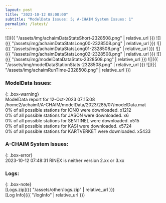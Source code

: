 ```yaml
---
layout: post
title: "2023-10-12 08:00:00"
subtitle: "ModelData Issues: 5; A-CHAIM System Issues: 1"
permalink: /latest/
---
```


![]({{ "/assets/img/achaimDataStatsShort-2328508.png" | relative_url }})
![]({{ "/assets/img/achaimDataStatsLong00-2328508.png" | relative_url }})
![]({{ "/assets/img/achaimDataStatsLong01-2328508.png" | relative_url }})
![]({{ "/assets/img/achaimDataStatsLong02-2328508.png" | relative_url }})
![]({{ "/assets/img/modelDataDataStats-2328508.png" | relative_url }})
![]({{ "/assets/img/modelDataStationStats-2328508.png" | relative_url }})
![]({{ "/assets/img/achaimRunTime-2328508.png" | relative_url }})


### ModelData Issues:  
  
{: .box-warning}  
 ModelData report for 12-Oct-2023 07:15:08   
 /home2/achaim1/A-CHAIM/modelData/2023/285/07/modelData.mat   
 0% of all possible stations for IONO were downloaded. x1212   
 0% of all possible stations for JASON were downloaded. x6   
 0% of all possible stations for SENTINEL were downloaded. x515   
 0% of all possible stations for KASI were downloaded. x5724   
 0% of all possible stations for KARTVERKET were downloaded. x5433   
  
### A-CHAIM System Issues:  
  
{: .box-error}  
2023-10-12 07:48:31 RINEX is neither version 2.xx or 3.xx  

### Logs:  
  
{: .box-note}  
[Logs.zip]({{ "/assets/other/logs.zip" | relative_url }})  
[Log Info]({{ "/logInfo" | relative_url }})  
